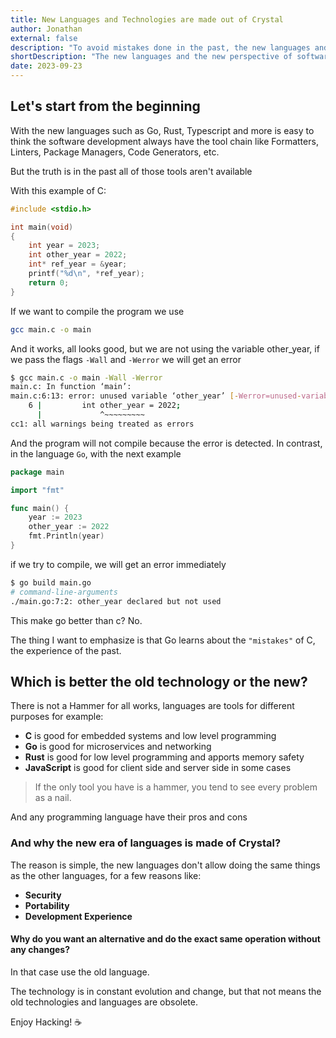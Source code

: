 ```yaml
---
title: New Languages and Technologies are made out of Crystal
author: Jonathan
external: false
description: "To avoid mistakes done in the past, the new languages and frameworks are made with a diferent perspective"
shortDescription: "The new languages and the new perspective of software development"
date: 2023-09-23
---
```


## Let's start from the beginning

With the new languages such as Go, Rust, Typescript and more 
is easy to think the software development always have the tool chain like 
Formatters, Linters, Package Managers, Code Generators, etc. 

But the truth is in the past all of those tools aren't available 

With this example of C:

```c
#include <stdio.h>

int main(void) 
{
    int year = 2023;
	int other_year = 2022;
    int* ref_year = &year;
    printf("%d\n", *ref_year);
    return 0;
}
```

If we want to compile the program we use

```bash
gcc main.c -o main
```

And it works, all looks good, but we are not using the variable other_year, 
if we pass the flags `-Wall` and `-Werror` we will get an error

```bash
$ gcc main.c -o main -Wall -Werror
main.c: In function ‘main’:
main.c:6:13: error: unused variable ‘other_year’ [-Werror=unused-variable]
    6 |         int other_year = 2022;
      |             ^~~~~~~~~~
cc1: all warnings being treated as errors
```

And the program will not compile because the error is detected.
In contrast, in the language `Go`, with the next example

```go
package main

import "fmt"

func main() {
    year := 2023
    other_year := 2022
    fmt.Println(year)
}
```

if we try to compile, we will get an error immediately
```bash
$ go build main.go 
# command-line-arguments
./main.go:7:2: other_year declared but not used
```

This make go better than c? No.

The thing I want to emphasize is that Go learns about the `"mistakes"` of C,
the experience of the past.

## Which is better the old technology or the new?

There is not a Hammer for all works, languages are tools for different purposes
for example:

* **C** is good for embedded systems and low level programming
* **Go** is good for microservices and networking
* **Rust** is good for low level programming and apports memory safety 
* **JavaScript** is good for client side and server side in some cases

> If the only tool you have is a hammer, you tend to see every problem as a nail.

And any programming language have their pros and cons


### And why the new era of languages is made of Crystal?

The reason is simple, the new languages don't allow doing the same things as the other languages, for a few reasons like:

* **Security**
* **Portability**
* **Development Experience**

#### Why do you want an alternative and do the exact same operation without any changes?
In that case use the old language.

The technology is in constant evolution and change, but 
that not means the old technologies and languages are obsolete.

Enjoy Hacking! ☕


